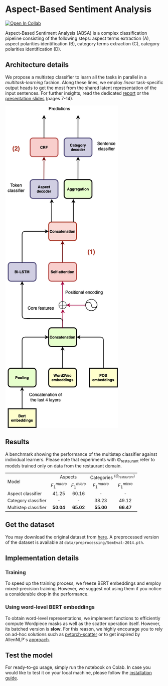 # Aspect-Based Sentiment Analysis

[![Open In Collab](https://colab.research.google.com/assets/colab-badge.svg)](https://colab.research.google.com/github/LeonardoEmili/Word-in-Context/blob/main/hw2/stud/notebook.ipynb)

Aspect-Based Sentiment Analysis (ABSA) is a complex classification pipeline consisting of the following steps: aspect terms extraction (A), aspect polarities identification (B), category terms extraction (C), category polarities identification (D).

## Architecture details
We propose a multistep classifier to learn all the tasks in parallel in a *multitask-learning* fashion. Along these lines, we employ *linear* task-specific output heads to get the most from the shared latent representation of the input sentences.
For further insights, read the dedicated [report](https://github.com/LeonardoEmili/Aspect-Based-Sentiment-Analysis/blob/main/report.pdf) or the [presentation slides](https://github.com/LeonardoEmili/Aspect-Based-Sentiment-Analysis/blob/main/slides.pdf) (pages 7-14).

![architecure diagram](diagram.png)

## Results
A benchmark showing the performance of the multistep classifier against individual learners. Please note that experiments with Φ<sub>restaurant</sub> refer to models trained only on data from the restaurant domain.
<div class="table*">
<table>
<tbody>
<tr class="odd">
<td style="text-align: left;" rowspan="2">Model</td>
<td style="text-align: center;" colspan="2">Aspects</td>
<td style="text-align: center;" colspan="2">Categories <span class="math inline"><sup>(<em>Φ</em><sub><em>r</em><em>e</em><em>s</em><em>t</em><em>a</em><em>u</em><em>r</em><em>a</em><em>n</em><em>t</em></sub>)</sup></span></td>
</tr>
<tr class="even">
<td style="text-align: center;"><span class="math inline"><em>F</em><sub>1</sub><sup><em>m</em><em>a</em><em>c</em><em>r</em><em>o</em></sup></span></td>
<td style="text-align: center;"><span class="math inline"><em>F</em><sub>1</sub><sup><em>m</em><em>i</em><em>c</em><em>r</em><em>o</em></sup></span></td>
<td style="text-align: center;"><span class="math inline"><em>F</em><sub>1</sub><sup><em>m</em><em>a</em><em>c</em><em>r</em><em>o</em></sup></span></td>
<td style="text-align: center;"><span class="math inline"><em>F</em><sub>1</sub><sup><em>m</em><em>i</em><em>c</em><em>r</em><em>o</em></sup></span></td>
</tr>
<tr class="odd">
<td style="text-align: left;">Aspect classifier</td>
<td style="text-align: center;">41.25</td>
<td style="text-align: center;">60.16</td>
<td style="text-align: center;">-</td>
<td style="text-align: center;">-</td>
</tr>
<tr class="even">
<td style="text-align: left;">Category classifier</td>
<td style="text-align: center;">-</td>
<td style="text-align: center;">-</td>
<td style="text-align: center;">38.23</td>
<td style="text-align: center;">49.12</td>
</tr>
<tr class="odd">
<td style="text-align: left;">Multistep classifier</td>
<td style="text-align: center;"><strong>50.04</strong></td>
<td style="text-align: center;"><strong>65.02</strong></td>
<td style="text-align: center;"><strong>55.00</strong></td>
<td style="text-align: center;"><strong>66.47</strong></td>
</tr>
</tbody>
</table>
</div>

## Get the dataset
You may download the original dataset from [here](https://github.com/SapienzaNLP/nlp2021-hw2/tree/master/data). A preprocessed version of the dataset is available at `data/preprocessing/SemEval-2014.pth`.

## Implementation details

### Training
To speed up the training process, we freeze BERT embeddings and employ mixed-precision training. However, we suggest not using them if you notice a considerable drop in the performance.

### Using word-level BERT embeddings
To obtain word-level representations, we implement functions to efficiently compute Wordpiece masks as well as the scatter operation itself. However, its batched version is **slow**. For this reason, we highly encourage you to rely on ad-hoc solutions such as [pytorch-scatter](https://pytorch-scatter.readthedocs.io/) or to get inspired by AllenNLP's [approach](https://docs.allennlp.org/main/api/modules/token_embedders/pretrained_transformer_mismatched_embedder/).

## Test the model
For ready-to-go usage, simply run the notebook on Colab. In case you would like to test it on your local machine, please follow the [installation guide](https://github.com/SapienzaNLP/nlp2021-hw2#requirements).
